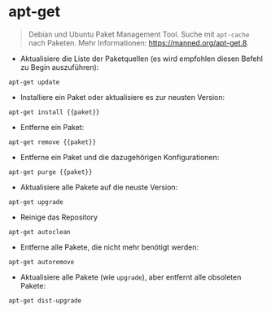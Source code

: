 # apt-get

> Debian und Ubuntu Paket Management Tool.
> Suche mit `apt-cache` nach Paketen.
> Mehr Informationen: <https://manned.org/apt-get.8>.

- Aktualisiere die Liste der Paketquellen (es wird empfohlen diesen Befehl zu Begin auszuführen):

`apt-get update`

- Installiere ein Paket oder aktualisiere es zur neusten Version:

`apt-get install {{paket}}`

- Entferne ein Paket:

`apt-get remove {{paket}}`

- Entferne ein Paket und die dazugehörigen Konfigurationen:

`apt-get purge {{paket}}`

- Aktualisiere alle Pakete auf die neuste Version:

`apt-get upgrade`

- Reinige das Repository

`apt-get autoclean`

- Entferne alle Pakete, die nicht mehr benötigt werden:

`apt-get autoremove`

- Aktualisiere alle Pakete (wie `upgrade`), aber entfernt alle obsoleten Pakete:

`apt-get dist-upgrade`
